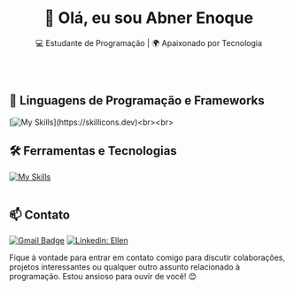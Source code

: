<h1 align="center">👋 Olá, eu sou Abner Enoque</h1>

<p align="center">
  💻 Estudante de Programação | 🌍 Apaixonado por Tecnologia
</p><br><br>


## 🚀 Linguagens de Programação e Frameworks
[![My Skills](https://skillicons.dev/icons?i=java,js,nodejs,react,vue,kotlin,c,cpp,,)](https://skillicons.dev)<br><br>

## 🛠️ Ferramentas e Tecnologias
[![My Skills](https://skillicons.dev/icons?i=androidstudio,vscode,git,github,mongodb,postgres,mysql,firebase)](https://skillicons.dev)<br><br>

## 📫 Contato

[![Gmail Badge](https://img.shields.io/badge/-Gmail-006bed?style=flat-square&logo=Gmail&logoColor=white&link=mailto:masterabne35r@gmail.com)](mailto:masterabner35@gmail.com)
[![Linkedin: Ellen](https://img.shields.io/badge/-Linkdln-blue?style=flat-square&logo=Linkedin&logoColor=white&link=https://www.linkedin.com/in/abner-enoque-34292621a/)](https://www.linkedin.com/in/abner-enoque-34292621a/)
<!-- [![Twitter Follow](https://img.shields.io/twitter/follow/SeuUsuario?style=social)]({Link}) <br><br> -->


<!-- ![Abner2530 GitHub stats](https://github-readme-stats.vercel.app/api?username=abner2530&show_icons=true&theme=algolia) -->

<!-- <p><img align="left" src="https://github-readme-stats.vercel.app/api/top-langs?username=abner2530&show_icons=true&locale=en&layout=compact" alt="abner2530" /></p> -->

Fique à vontade para entrar em contato comigo para discutir colaborações, projetos interessantes ou qualquer outro assunto relacionado à programação. Estou ansioso para ouvir de você! 😊 <br><br>
